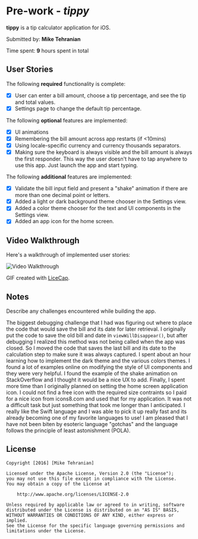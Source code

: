 # Pre-work - *tippy*

**tippy** is a tip calculator application for iOS.

Submitted by: **Mike Tehranian**

Time spent: **9** hours spent in total

## User Stories

The following **required** functionality is complete:

* [x] User can enter a bill amount, choose a tip percentage, and see the tip and total values.
* [x] Settings page to change the default tip percentage.

The following **optional** features are implemented:
* [x] UI animations
* [x] Remembering the bill amount across app restarts (if <10mins)
* [x] Using locale-specific currency and currency thousands separators.
* [x] Making sure the keyboard is always visible and the bill amount is always the first responder. This way the user doesn't have to tap anywhere to use this app. Just launch the app and start typing.

The following **additional** features are implemented:

- [x] Validate the bill input field and present a "shake" animation if there are more than one decimal point or letters.
- [x] Added a light or dark background theme chooser in the Settings view.
- [x] Added a color theme chooser for the text and UI components in the Settings view.
- [x] Added an app icon for the home screen.

## Video Walkthrough 

Here's a walkthrough of implemented user stories:

<img src='http://i.imgur.com/iXi3bqd.gif' title='Video Walkthrough' width='' alt='Video Walkthrough' />

GIF created with [LiceCap](http://www.cockos.com/licecap/).

## Notes

Describe any challenges encountered while building the app.

The biggest debugging challenge that I had was figuring out where to place the code that would save the bill and its date for later retrieval. I originally put the code to save the old bill and date in ```viewWillDisappear()```, but after debugging I realized this method was not being called when the app was closed. So I moved the code that saves the last bill and its date to the calculation step to make sure it was always captured.
I spent about an hour learning how to implement the dark theme and the various colors themes. I found a lot of examples online on modifying the style of UI components and they were very helpful.
I found the example of the shake animation on StackOverflow and I thought it would be a nice UX to add.
Finally, I spent more time than I originally planned on setting the home screen application icon. I could not find a free icon with the required size contraints so I paid for a nice icon from icons8.com and used that for my application. It was not a difficult task but just something that took me longer than I anticipated.
I really like the Swift language and I was able to pick it up really fast and its already becoming one of my favorite languages to use! I am pleased that I have not been biten by esoteric language "gotchas" and the language follows the principle of least astonishment (POLA).

## License

    Copyright [2016] [Mike Tehranian]

    Licensed under the Apache License, Version 2.0 (the "License");
    you may not use this file except in compliance with the License.
    You may obtain a copy of the License at

        http://www.apache.org/licenses/LICENSE-2.0

    Unless required by applicable law or agreed to in writing, software
    distributed under the License is distributed on an "AS IS" BASIS,
    WITHOUT WARRANTIES OR CONDITIONS OF ANY KIND, either express or implied.
    See the License for the specific language governing permissions and
    limitations under the License.


